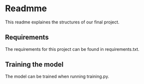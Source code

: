 # Readmme
This readme explaines the structures of our final project.

## Requirements
The requirements for this project can be found in requirements.txt.

## Training the model
The model can be trained when running training.py.



